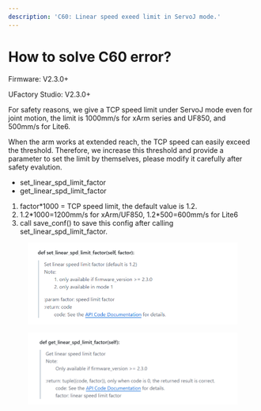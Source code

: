 ```yaml
---
description: 'C60: Linear speed exeed limit in ServoJ mode.'
---
```


# How to solve C60 error?

Firmware: V2.3.0+

UFactory Studio: V2.3.0+



For safety reasons, we give a TCP speed limit under ServoJ mode even for joint motion, the limit is 1000mm/s for xArm series and UF850, and 500mm/s for Lite6.



When the arm works at extended reach, the TCP speed can easily exceed the threshold. Therefore, we increase this threshold and provide a parameter to set the limit by themselves, please modify it carefully after safety evalution.



* set\_linear\_spd\_limit\_factor
* get\_linear\_spd\_limit\_factor

1. factor\*1000 = TCP speed limit, the default value is 1.2.
2. 1.2\*1000=1200mm/s for xArm/UF850,  1.2\*500=600mm/s for Lite6
3. call save\_conf() to save this config after calling set\_linear\_spd\_limit\_factor.

<div align="left">

<figure><img src="../.gitbook/assets/image (3).png" alt=""><figcaption></figcaption></figure>

</div>

<div align="left">

<figure><img src="../.gitbook/assets/image (1).png" alt=""><figcaption></figcaption></figure>

</div>



